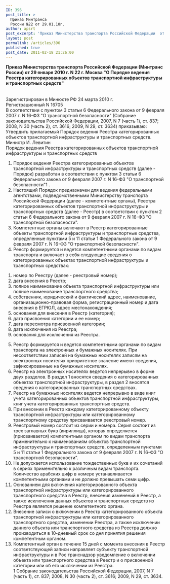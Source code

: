 ```yaml
---
ID: 396
post_title: >
  Приказ Минтранса
  России №22 от 29.01.10г.
author: apsrt
post_excerpt: 'Приказ Министерства транспорта Российской Федерации  от 29 января 2010 г. № 22  &quot;О Порядке ведения Реестра категорированных объектов транспортной инфраструктуры и транспортных средств&quot;'
layout: post
permalink: /articles/396
published: true
post_date: 2011-02-18 21:26:00
---
```

<strong>Приказ Министерства транспорта Российской Федерации (Минтранс России) от 29 января 2010 г. N 22 г. Москва &quot;О Порядке ведения Реестра категорированных объектов транспортной инфраструктуры и транспортных средств&quot;</strong> <br />
<br />
 	<br />
Зарегистрирован в Минюсте РФ 24 марта 2010 г.<br />
Регистрационный N 16705<br />
В соответствии с пунктом 3 статьи 6 Федерального закона от 9 февраля 2007 г. N 16-ФЗ &quot;О транспортной безопасности&quot; (Собрание законодательства Российской Федерации, 2007, N 7 (часть 1), ст. 837; 2008, N 30 (часть 2), ст. 3616; 2009, N 29, ст. 3634) приказываю:<br />
Утвердить прилагаемый Порядок ведения Реестра категорированных объектов транспортной инфраструктуры и транспортных средств.<br />
Министр И. Левитин<br />
Порядок ведения Реестра категорированных объектов транспортной инфраструктуры и транспортных средств<br />
1. Порядок ведения Реестра категорированных объектов транспортной инфраструктуры и транспортных средств (далее - Порядок) разработан в соответствии с пунктом 3 статьи 6 Федерального закона от 9 февраля 2007 г. N 16-ФЗ &quot;О транспортной безопасности&quot;1 .<br />
2. Настоящий Порядок предназначен для ведения федеральными агентствами, подведомственными Министерству транспорта Российской Федерации (далее - компетентные органы), Реестра категорированных объектов транспортной инфраструктуры и транспортных средств (далее - Реестр) в соответствии с пунктом 2 статьи 6 Федерального закона от 9 февраля 2007 г. N 16-ФЗ &quot;О транспортной безопасности&quot;.<br />
3. Компетентные органы включают в Реестр категорированные объекты транспортной инфраструктуры и транспортные средства, определенные пунктами 5 и 11 статьи 1 Федерального закона от 9 февраля 2007 г. N 16-ФЗ &quot;О транспортной безопасности&quot;.<br />
4. Реестр формируется и ведется компетентными органами по видам транспорта и включает в себя следующие сведения о категорированных объектах транспортной инфраструктуры и транспортных средствах:<br />
1) номер по Реестру (далее - реестровый номер);<br />
2) дата внесения в Реестр;<br />
3) полное наименование объекта транспортной инфраструктуры или полное наименование транспортного средства;<br />
4) собственник, юридический и фактический адрес, наименование, организационно-правовая форма, регистрационный номер и дата внесения в ЕГРЮЛ, адрес местонахождения;<br />
5) основания для внесения в Реестр (категория);<br />
6) дата присвоения категории и ее номер;<br />
7) дата пересмотра присвоенной категории;<br />
8) дата исключения из Реестра;<br />
9) основания для исключения из Реестра.<br />
5. Реестр формируется и ведется компетентными органами по видам транспорта на электронных и бумажных носителях. При несоответствии записей на бумажных носителях записям на электронных носителях приоритетное значение имеют сведения, зафиксированные на бумажных носителях.<br />
6. Реестр на электронных носителях ведется непрерывно в форме двух разделов. В раздел 1 вносятся сведения о категорированных объектах транспортной инфраструктуры, в раздел 2 вносятся сведения о категорированных транспортных средствах.<br />
7. Реестр на бумажных носителях ведется непрерывно в виде книг учета категорированных объектов транспортной инфраструктуры, книг учета категорированных транспортных средств.<br />
8. При внесении в Реестр каждому категорированному объекту транспортной инфраструктуры или категорированному транспортному средству присваивается реестровый номер.<br />
9. Реестровый номер состоит из серии и номера. Серия состоит из трех заглавных букв (кириллица), которая определяется (присваивается) компетентным органом по видам транспорта применительно к наименованиям объектов транспортной инфраструктуры и транспортных средств, определенным пунктами 5 и 11 статьи 1 Федерального закона от 9 февраля 2007 г. N 16-ФЗ &quot;О транспортной безопасности&quot;.<br />
10. Не допускается использование тождественных букв и их сочетаний в сериях применительно к различным видам транспорта. Количество арабских цифр в номере устанавливается компетентными органами и не должно превышать семи цифр.<br />
11. Основанием для включения категорированного объекта транспортной инфраструктуры или категорированного транспортного средства в Реестр, внесения изменений в Реестр, а также исключения данных объектов и транспортных средств из Реестра является решение компетентного органа.<br />
12. Внесение записи о включении в Реестр категорированного объекта транспортной инфраструктуры или категорированного транспортного средства, изменении Реестра, а также исключении данного объекта или транспортного средства из Реестра должно производиться в 10-дневный срок со дня принятия решения компетентным органом.<br />
13. Компетентный орган в течение 15 дней с момента внесения в Реестр соответствующей записи направляет субъекту транспортной инфраструктуры и в Рос транснадзор уведомление о включении объекта или транспортного средства в Реестр и о присвоенной категории или об его исключении из Реестра.<br />
1 Собрание законодательства Российской Федерации, 2007, N 7 (часть 1), ст. 837; 2008, N 30 (часть 2), ст. 3616; 2009, N 29, ст. 3634.